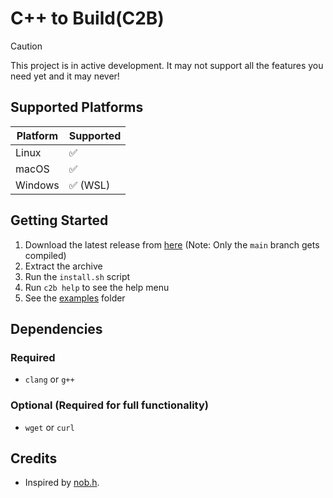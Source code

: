 # C++ to Build(C2B)

> [!CAUTION]
> This project is in active development.
> It may not support all the features you need yet
> and it may never!

## Supported Platforms

| Platform | Supported |
| -------- | --------- |
| Linux    | ✅        |
| macOS    | ✅        |
| Windows  | ✅ (WSL)  |

## Getting Started

1. Download the latest release from [here](https://github.com/riley-spires/C2B/releases) (Note: Only the `main` branch gets compiled)
2. Extract the archive
3. Run the `install.sh` script
4. Run `c2b help` to see the help menu
5. See the [examples](https://github.com/riley-spires/C2B/tree/main/examples) folder

## Dependencies

### Required

- `clang` or `g++`

### Optional (Required for full functionality)

- `wget` or `curl`

## Credits

- Inspired by [nob.h](https://github.com/tsoding/nob.h).
